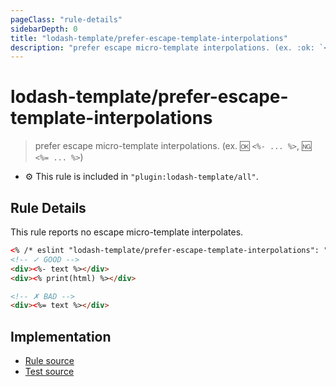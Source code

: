 ```yaml
---
pageClass: "rule-details"
sidebarDepth: 0
title: "lodash-template/prefer-escape-template-interpolations"
description: "prefer escape micro-template interpolations. (ex. :ok: `<%- ... %>`, :ng: `<%= ... %>`)"
---
```


# lodash-template/prefer-escape-template-interpolations

> prefer escape micro-template interpolations. (ex. :ok: `<%- ... %>`, :ng: `<%= ... %>`)

- :gear: This rule is included in `"plugin:lodash-template/all"`.

## Rule Details

This rule reports no escape micro-template interpolates.

<!-- prettier-ignore -->
```html
<% /* eslint "lodash-template/prefer-escape-template-interpolations": "error" */ %>
<!-- ✓ GOOD -->
<div><%- text %></div>
<div><% print(html) %></div>

<!-- ✗ BAD -->
<div><%= text %></div>
```

## Implementation

- [Rule source](https://github.com/yusufkandemir/eslint-plugin-lodash-template/blob/master/lib/rules/prefer-escape-template-interpolations.js)
- [Test source](https://github.com/yusufkandemir/eslint-plugin-lodash-template/blob/master/tests/lib/rules/prefer-escape-template-interpolations.js)
